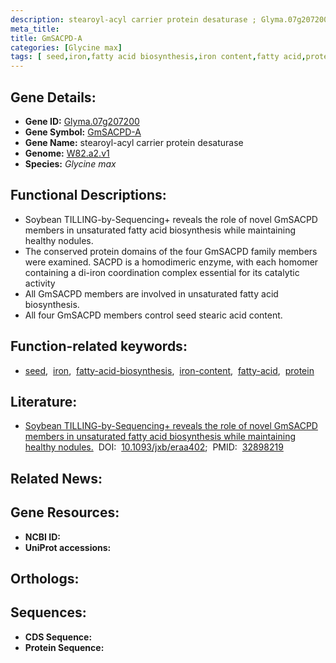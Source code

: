 ```yaml
---
description: stearoyl-acyl carrier protein desaturase ; Glyma.07g207200 ; Glycine max
meta_title:
title: GmSACPD-A
categories: [Glycine max]
tags: [ seed,iron,fatty acid biosynthesis,iron content,fatty acid,protein ]
---
```


## Gene Details:
- **Gene ID:** [Glyma.07g207200]()
- **Gene Symbol:** <u>GmSACPD-A</u>
- **Gene Name:** stearoyl-acyl carrier protein desaturase
- **Genome:** [W82.a2.v1]()
- **Species:** *Glycine max*

## Functional Descriptions:
   - Soybean TILLING-by-Sequencing+ reveals the role of novel GmSACPD members in unsaturated fatty acid biosynthesis while maintaining healthy nodules.
   - The conserved protein domains of the four GmSACPD family members were examined. SACPD is a homodimeric enzyme, with each homomer containing a di-iron coordination complex essential for its catalytic activity
   - All GmSACPD members are involved in unsaturated fatty acid biosynthesis.
   - All four GmSACPD members control seed stearic acid content.

## Function-related keywords:
   - [seed](/tags/seed/),&nbsp;&nbsp;[iron](/tags/iron/),&nbsp;&nbsp;[fatty-acid-biosynthesis](/tags/fatty-acid-biosynthesis/),&nbsp;&nbsp;[iron-content](/tags/iron-content/),&nbsp;&nbsp;[fatty-acid](/tags/fatty-acid/),&nbsp;&nbsp;[protein](/tags/protein/)

## Literature:
   - [Soybean TILLING-by-Sequencing+ reveals the role of novel GmSACPD members in unsaturated fatty acid biosynthesis while maintaining healthy nodules.](https://doi.org/10.1093/jxb/eraa402)&nbsp;&nbsp;DOI:&nbsp;&nbsp;[10.1093/jxb/eraa402](https://doi.org/10.1093/jxb/eraa402);&nbsp;&nbsp;PMID:&nbsp;&nbsp;[32898219](https://pubmed.ncbi.nlm.nih.gov/32898219/)

## Related News:

## Gene Resources:
- **NCBI ID:**  [](https://www.ncbi.nlm.nih.gov/gene/?term=)
- **UniProt accessions:**  [](https://www.uniprot.org/uniprotkb//entry)

## Orthologs:

## Sequences:
- **CDS Sequence:**
- **Protein Sequence:**
